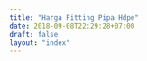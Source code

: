 ```yaml
---
title: "Harga Fitting Pipa Hdpe"
date: 2018-09-08T22:29:28+07:00
draft: false
layout: "index"
---
```


